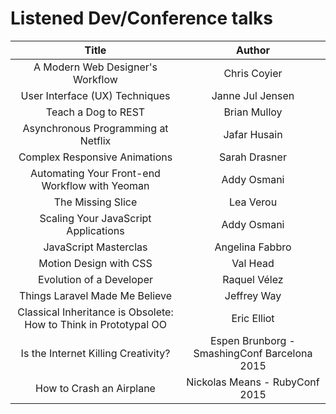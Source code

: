 # Listened Dev/Conference talks

| Title                               | Author     |
| :----------------------------: | :-------------: |
| A Modern Web Designer's Workflow | Chris Coyier |
| User Interface (UX) Techniques | Janne Jul Jensen |
| Teach a Dog to REST | Brian Mulloy |
| Asynchronous Programming at Netflix | Jafar Husain  |
| Complex Responsive Animations   | Sarah Drasner   |
| Automating Your Front-end Workflow with Yeoman | Addy Osmani |
| The Missing Slice | Lea Verou |
| Scaling Your JavaScript Applications | Addy Osmani |
| JavaScript Masterclas           | Angelina Fabbro |
| Motion Design with CSS        | Val Head     |
| Evolution of a Developer      | Raquel Vélez    |
| Things Laravel Made Me Believe | Jeffrey Way |
| Classical Inheritance is Obsolete: How to Think in Prototypal OO | Eric Elliot |
| Is the Internet Killing Creativity? | Espen Brunborg - SmashingConf Barcelona 2015 |
| How to Crash an Airplane | Nickolas Means - RubyConf 2015  |